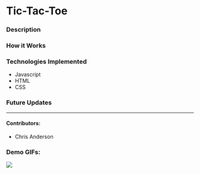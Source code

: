 # Tic-Tac-Toe

### Description

### How it Works

### Technologies Implemented
- Javascript
- HTML
- CSS

### Future Updates

***

#### Contributors:
- Chris Anderson

### Demo GIFs:
![](link)
